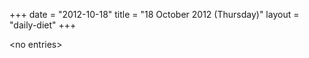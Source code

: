 +++
date = "2012-10-18"
title = "18 October 2012 (Thursday)"
layout = "daily-diet"
+++


\<no entries\>
